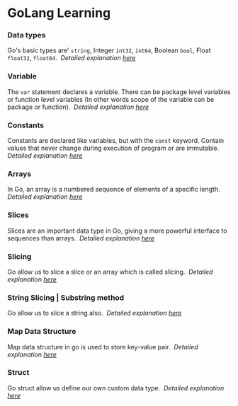 # GoLang Learning

### Data types

Go's basic types are' `string`, Integer `int32`, `int64`, Boolean `bool`, Float `float32`, `float64`.&nbsp;
_Detailed explanation [here](https://github.com/dhairya-rathod/golang-learning/blob/master/01-data-types/main.go)_

### Variable

The `var` statement declares a variable. There can be package level variables or function level variables (In other words scope of the variable can be package or function).&nbsp;
_Detailed explanation [here](https://github.com/dhairya-rathod/golang-learning/blob/master/02-variables/main.go)_

### Constants

Constants are declared like variables, but with the `const` keyword. Contain values that never change during execution of program or are immutable.&nbsp;
_Detailed explanation [here](https://github.com/dhairya-rathod/golang-learning/blob/master/03-constants/main.go)_

### Arrays

In Go, an array is a numbered sequence of elements of a specific length.&nbsp;
_Detailed explanation [here](https://github.com/dhairya-rathod/golang-learning/blob/master/04-arrays/main.go)_

### Slices

Slices are an important data type in Go, giving a more powerful interface to sequences than arrays.&nbsp;
_Detailed explanation [here](https://github.com/dhairya-rathod/golang-learning/blob/master/05-slices/main.go)_

### Slicing

Go allow us to slice a slice or an array which is called slicing.&nbsp;
_Detailed explanation [here](https://github.com/dhairya-rathod/golang-learning/blob/master/06-slicing/main.go)_

### String Slicing | Substring method

Go allow us to slice a string also.&nbsp;
_Detailed explanation [here](https://github.com/dhairya-rathod/golang-learning/blob/master/07-string-utils/main.go)_

### Map Data Structure

Map data structure in go is used to store key-value pair.&nbsp;
_Detailed explanation [here](https://github.com/dhairya-rathod/golang-learning/blob/master/08-map/main.go)_

### Struct

Go struct allow us define our own custom data type.&nbsp;
_Detailed explanation [here](https://github.com/dhairya-rathod/golang-learning/blob/master/09-struct/main.go)_